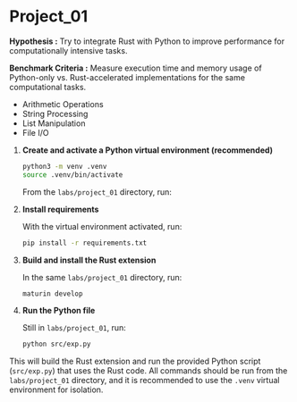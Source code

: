# Project_01

**Hypothesis :** Try to integrate Rust with Python to improve performance for computationally intensive tasks.

**Benchmark Criteria :** Measure execution time and memory usage of Python-only vs. Rust-accelerated implementations for the same computational tasks.

- Arithmetic Operations
- String Processing
- List Manipulation
- File I/O


1. **Create and activate a Python virtual environment (recommended)**
   ```bash
   python3 -m venv .venv
   source .venv/bin/activate
   ```

   From the `labs/project_01` directory, run:
   
2. **Install requirements**

   With the virtual environment activated, run:
   ```bash
   pip install -r requirements.txt
   ```

3. **Build and install the Rust extension**

   In the same `labs/project_01` directory, run:
   ```bash
   maturin develop
   ```

4. **Run the Python file**

   Still in `labs/project_01`, run:
   ```bash
   python src/exp.py
   ```

This will build the Rust extension and run the provided Python script (`src/exp.py`) that uses the Rust code. All commands should be run from the `labs/project_01` directory, and it is recommended to use the `.venv` virtual environment for isolation.
